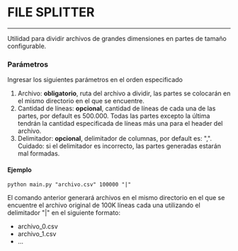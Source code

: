 # FILE SPLITTER

***

Utilidad para dividir archivos de grandes dimensiones en partes de tamaño configurable.

### Parámetros

Ingresar los siguientes parámetros en el orden especificado

1. Archivo: **obligatorio**, ruta del archivo a dividir, las partes se colocarán en el mismo directorio en el que se encuentre.
2. Cantidad de líneas: **opcional**, cantidad de líneas de cada una de las partes, por default es 500.000. Todas las partes excepto la última tendrán la cantidad especificada de líneas más una para el header del archivo.
3. Delimitador: **opcional**, delimitador de columnas, por default es: ",". Cuidado: si el delimitador es incorrecto, las partes generadas estarán mal formadas.

#### Ejemplo

```shell
python main.py "archivo.csv" 100000 "|"
```

El comando anterior generará archivos en el mismo directorio en el que se encuentre el archivo original de 100K líneas cada una utilizando el delimitador "|" en el siguiente formato:
* archivo_0.csv
* archivo_1.csv
* ...